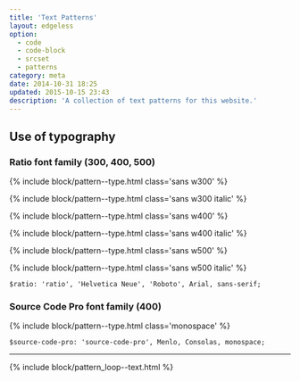 ```yaml
---
title: 'Text Patterns'
layout: edgeless
option:
  - code
  - code-block
  - srcset
  - patterns
category: meta
date: 2014-10-31 18:25
updated: 2015-10-15 23:43
description: 'A collection of text patterns for this website.'
---
```


## Use of typography

### Ratio font family (300, 400, 500)

{% include block/pattern--type.html class='sans w300' %}

{% include block/pattern--type.html class='sans w300 italic' %}

{% include block/pattern--type.html class='sans w400' %}

{% include block/pattern--type.html class='sans w400 italic' %}

{% include block/pattern--type.html class='sans w500' %}

{% include block/pattern--type.html class='sans w500 italic' %}

```
$ratio: 'ratio', 'Helvetica Neue', 'Roboto', Arial, sans-serif;
```

### Source Code Pro font family (400)

{% include block/pattern--type.html class='monospace' %}

```
$source-code-pro: 'source-code-pro', Menlo, Consolas, monospace;
```

---

{% include block/pattern_loop--text.html %}
